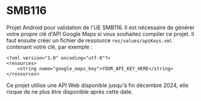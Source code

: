 # SMB116

Projet Android pour validation de l'UE SMB116. Il est nécessaire de générer votre propre clé d'API Google Maps si vous souhaitez compiler ce projet. Il faut ensuite créer un fichier de ressource `res/values/apiKeys.xml` contenant votre clé, par exemple :

    <?xml version="1.0" encoding="utf-8"?>
    <resources>
        <string name="google_maps_key">YOUR_API_KEY_HERE</string>
    </resources>

Ce projet utilise une API Web disponible jusqu'à fin décembre 2024, elle risque de ne plus être disponible après cette date.
